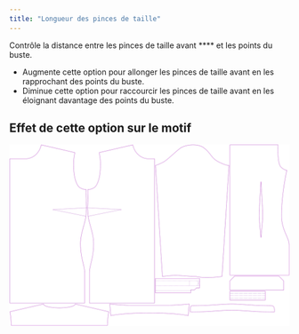 ```yaml
---
title: "Longueur des pinces de taille"
---
```


Contrôle la distance entre les pinces de taille avant **** et les points du buste.

- Augmente cette option pour allonger les pinces de taille avant en les rapprochant des points du buste.
- Diminue cette option pour raccourcir les pinces de taille avant en les éloignant davantage des points du buste.

## Effet de cette option sur le motif

![Cette image montre l'effet de cette option en superposant plusieurs variantes qui ont une valeur différente pour cette option](simone_frontdartlength_sample.svg "Effet de cette option sur le motif")
